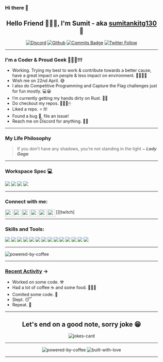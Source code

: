 ### Hi there 👋

<!--
**sumitankitg130/sumitankitg130** is a ✨ _special_ ✨ repository because its `README.md` (this file) appears on your GitHub profile.

Here are some ideas to get you started:

- 🔭 I’m currently working on ...
- 🌱 I’m currently learning ...
- 👯 I’m looking to collaborate on ...
- 🤔 I’m looking for help with ...
- 💬 Ask me about ...
- 📫 How to reach me: ...
- 😄 Pronouns: ...
- ⚡ Fun fact: ...
-->
<h2 align="center" id="hello-friend-i-m-ankit-aka-ankitsumitg-saphine">Hello Friend 🙋🏻‍♂️, I'm Sumit - aka
<a href="https://sumitankitg130.herokuapp.com">sumitankitg130</a>
🤠</h2>

<p align="center">
<a href="https://discord.gg/BfDQSh8q"><img
    src="https://img.shields.io/discord/599635129278660609?style=for-the-badge&logo=discord"
    alt="Discord"></a>
<a href="https://github.com/ankitsumitg"><img
    src="https://img.shields.io/github/followers/ankitsumitg?color=black&style=for-the-badge&logo=github"
    alt="Github"></a>
<a href="https://github.com/ankitsumitg"><img
    src="https://badges.pufler.dev/commits/yearly/ankitsumitg?style=for-the-badge&logo=git"
    alt="Commits Badge"></a>
<a
    href="https://twitter.com/intent/follow?original_referer=https%3A%2F%2Fgithub.com%2Fankitsumitg&screen_name=ankitsumitg"><img
    src="https://img.shields.io/twitter/follow/ankitsumitg?color=1DA1F2&logo=twitter&style=for-the-badge"
    alt="Twitter Follow"></a>
</p>

---

### I'm a Coder & Proud Geek 👨🏻‍💻!!!

- Working. Trying my best to work & contribute towards a better cause, have a great impact on people & less impact on environment. 🌲💚💚💚
- Wish me on 22nd April. 😅
- I also do Competitive Programming and Capture the Flag challenges just for fun mostly. 💻😀
- I’m currently getting my hands dirty on Rust. 👦🏻
- Do checkout my repos. 👨🏻‍💻🖱
- Liked a repo. ⭐ It!
- Found a bug 🐛, file an issue!
- Reach me on Discord for anything. 🦸‍♂️
---
### My Life Philosophy
> If you don’t have any shadows, you’re not standing in the light ~ ***Lady Gaga***

---
### Workspace Spec 💻
<img src="https://img.shields.io/badge/Windows-HP_Pavillion-0078D6?style=for-the-badge&logo=windows&logoColor=white" /> <img src="https://img.shields.io/badge/intel-core%20i5%2010th-%230071C5.svg?&style=for-the-badge&logo=intel&logoColor=white" /> <img src="https://img.shields.io/badge/nvidia-gtx%20950m-%2376B900.svg?&style=for-the-badge&logo=nvidia&logoColor=white" /> <img src="https://img.shields.io/badge/RAM-12GB-%230071C5.svg?&style=for-the-badge&logoColor=white" />

---
### Connect with me:
[<img align="left" alt="ankitsumitg | LinkedIn" width="25px" src="https://img.icons8.com/doodle/48/000000/linkedin.png"/>][linkedin]
[<img align="left" alt="ankitsumitg | Twitter" width="25px" src="https://img.icons8.com/doodle/48/000000/twitter.png"/>][twitter]
[<img align="left" alt="ankitsumitg | Instagram" width="25px" src="https://img.icons8.com/doodle/48/000000/instagram-new.png" />][instagram]
[<img align="left" alt="ankitsumitg | Discord" width="25px" src="https://img.icons8.com/plasticine/100/000000/discord-logo.png" />][discord]
[<img align="left" alt="ankitsumitg | Reddit" width="25px" src="https://img.icons8.com/doodle/48/000000/reddit--v1.png"/>][reddit]
[<img align="left" alt="ankitsumitg | Twitch" width="25px" src="https://img.icons8.com/doodle/48/000000/twitch.png"/>][twitch]
<br>

---
### Skills and Tools:
<img src="https://img.shields.io/badge/Python-14354C?style=for-the-badge&logo=python&logoColor=white" /> <img src="https://img.shields.io/badge/C%2B%2B-00599C?style=for-the-badge&logo=c%2B%2B&logoColor=white" /> <img src="https://img.shields.io/badge/C-00599C?style=for-the-badge&logo=c&logoColor=white" /> <img src="https://img.shields.io/badge/Java-ED8B00?style=for-the-badge&logo=java&logoColor=white" /> <img src="https://img.shields.io/badge/Rust-000000?style=for-the-badge&logo=rust&logoColor=white" /> <img src="https://img.shields.io/badge/MySQL-00000F?style=for-the-badge&logo=mysql&logoColor=white" /> <img src="https://img.shields.io/badge/HTML5-E34F26?style=for-the-badge&logo=html5&logoColor=white" /> <img src="https://img.shields.io/badge/CSS3-1572B6?style=for-the-badge&logo=css3&logoColor=white" /> <img src="https://img.shields.io/badge/JavaScript-F7DF1E?style=for-the-badge&logo=javascript&logoColor=black" /> <img src="https://img.shields.io/badge/Git-F05032?style=for-the-badge&logo=git&logoColor=white" /> <img src="https://img.shields.io/badge/Linux-FCC624?style=for-the-badge&logo=linux&logoColor=black" /> <img src="https://img.shields.io/badge/Visual_Studio_Code-0078D4?style=for-the-badge&logo=visual%20studio%20code&logoColor=white" /> <img src="https://img.shields.io/badge/Docker-2CA5E0?style=for-the-badge&logo=docker&logoColor=white" /> <img src="https://img.shields.io/badge/Spring-6DB33F?style=for-the-badge&logo=spring&logoColor=white" />

---
<p>
<img src="https://github-readme-stats.vercel.app/api/top-langs/?username=ankitsumitg&theme=dracula&layout=compact" alt="powered-by-coffee" />
</p>

---
### <ins>Recent Activity</ins> ->

<!--START_SECTION:activity-->
* Worked on some code. ⚒
* Had a lot of coffee ☕ and some food. 🍔🍕🍲
* Comited some code. 💾
* Slept. 😴
* Repeat. 🔁
---
<h2 align="center">Let's end on a good note, sorry joke 😁</h2>
<p align="center">
<img src="https://readme-jokes.vercel.app/api?theme=darcula" alt="jokes-card"/>
</p>

---
<p align="center">
<img src="https://forthebadge.com/images/badges/powered-by-coffee.svg" alt="powered-by-coffee" onerror="this.onerror=null; this.src='https://img.shields.io/badge/POWERED%20BY-COFFEE%20%20%20%E2%98%95-yellow?style=for-the-badge'"/>
<img src="https://forthebadge.com/images/badges/built-with-love.svg" alt="built-with-love" onerror="this.onerror=null; this.src='https://img.shields.io/badge/BUILT%20WITH-LOVE%20%20%20%F0%9F%92%97-red?style=for-the-badge'"/>
</p>

---

<!--END_SECTION:activity-->


[gif]:https://media.giphy.com/media/l4EpkVLqUj8BI7OV2/giphy-downsized.gif
[website]: Linkedin
[twitter]: https://twitter.com/ankitsumitg
[instagram]: https://instagram.com/ankitsumitg/
[linkedin]: https://www.linkedin.com/in/ankitsumitg/
[reddit]:https://www.reddit.com/user/ankitsumitg
[github]:https://github.com/ankitsumitg
[discord]:https://discord.gg/BfDQSh8q


<!---
ankitsumitg/ankitsumitg is a ✨ special ✨ repository because its `README.md` (this file) appears on your GitHub profile.
You can click the Preview link to take a look at your changes.
- 👋 Hi, I’m @ankitsumitg
- 👀 I’m interested in ...
- 🌱 I’m currently learning ...
- 💞️ I’m looking to collaborate on ...
- 📫 How to reach me ...
--->

<!---
## Hello Friend, I'm Sumit - aka [ankitsumitg | saphine][linkedin] 👋
![Alt Text][gif]
[![Discord](https://img.shields.io/discord/599635129278660609?style=for-the-badge&logo=discord)](https://discord.gg/BfDQSh8q) 
[![Github](https://img.shields.io/github/followers/ankitsumitg?color=black&style=for-the-badge&logo=github)](https://github.com/ankitsumitg) 
[![Commits Badge](https://badges.pufler.dev/commits/monthly/ankitsumitg?style=for-the-badge&logo=git)][github] [![Twitter Follow](https://img.shields.io/twitter/follow/ankitsumitg?color=1DA1F2&logo=twitter&style=for-the-badge)](https://twitter.com/intent/follow?original_referer=https%3A%2F%2Fgithub.com%2Fankitsumitg&screen_name=ankitsumitg)

--->
